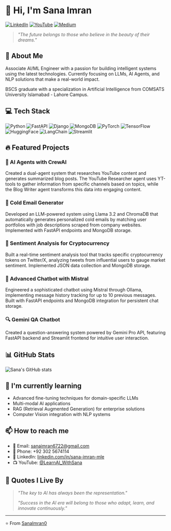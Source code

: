 # 👋 Hi, I'm Sana Imran

[![LinkedIn](https://img.shields.io/badge/LinkedIn-0077B5?style=for-the-badge&logo=linkedin&logoColor=white)](https://www.linkedin.com/in/sana-imran-mle/)
[![YouTube](https://img.shields.io/badge/YouTube-FF0000?style=for-the-badge&logo=youtube&logoColor=white)](https://www.youtube.com/@LearnAI_WithSana)
[![Medium](https://img.shields.io/badge/Medium-12100E?style=for-the-badge&logo=medium&logoColor=white)](https://medium.com/@sanaimran6722)

> *"The future belongs to those who believe in the beauty of their dreams."*

## 🚀 About Me

Associate AI/ML Engineer with a passion for building intelligent systems using the latest technologies. Currently focusing on LLMs, AI Agents, and NLP solutions that make a real-world impact.

BSCS graduate with a specialization in Artificial Intelligence from COMSATS University Islamabad - Lahore Campus.

## 💻 Tech Stack

![Python](https://img.shields.io/badge/Python-3776AB?style=for-the-badge&logo=python&logoColor=white)
![FastAPI](https://img.shields.io/badge/FastAPI-009688?style=for-the-badge&logo=fastapi&logoColor=white)
![Django](https://img.shields.io/badge/Django-092E20?style=for-the-badge&logo=django&logoColor=white)
![MongoDB](https://img.shields.io/badge/MongoDB-4EA94B?style=for-the-badge&logo=mongodb&logoColor=white)
![PyTorch](https://img.shields.io/badge/PyTorch-EE4C2C?style=for-the-badge&logo=pytorch&logoColor=white)
![TensorFlow](https://img.shields.io/badge/TensorFlow-FF6F00?style=for-the-badge&logo=tensorflow&logoColor=white)
![HuggingFace](https://img.shields.io/badge/HuggingFace-FF9A00?style=for-the-badge&logo=huggingface&logoColor=white)
![LangChain](https://img.shields.io/badge/LangChain-2D4356?style=for-the-badge&logo=chainlink&logoColor=white)
![Streamlit](https://img.shields.io/badge/Streamlit-FF4B4B?style=for-the-badge&logo=streamlit&logoColor=white)

## 🔥 Featured Projects

### 🤖 AI Agents with CrewAI
Created a dual-agent system that researches YouTube content and generates summarized blog posts. The YouTube Researcher agent uses YT-tools to gather information from specific channels based on topics, while the Blog Writer agent transforms this data into engaging content.

### 📝 Cold Email Generator
Developed an LLM-powered system using Llama 3.2 and ChromaDB that automatically generates personalized cold emails by matching user portfolios with job descriptions scraped from company websites. Implemented with FastAPI endpoints and MongoDB storage.

### 🎯 Sentiment Analysis for Cryptocurrency
Built a real-time sentiment analysis tool that tracks specific cryptocurrency tokens on Twitter/X, analyzing tweets from influential users to gauge market sentiment. Implemented JSON data collection and MongoDB storage.

### 💬 Advanced Chatbot with Mistral
Engineered a sophisticated chatbot using Mistral through Ollama, implementing message history tracking for up to 10 previous messages. Built with FastAPI endpoints and MongoDB integration for persistent chat storage.

### 🔍 Gemini QA Chatbot
Created a question-answering system powered by Gemini Pro API, featuring FastAPI backend and Streamlit frontend for intuitive user interaction.

## 📊 GitHub Stats

![Sana's GitHub stats](https://github-readme-stats.vercel.app/api?username=SanaImran0&show_icons=true&theme=radical)

## 🌱 I'm currently learning

- Advanced fine-tuning techniques for domain-specific LLMs
- Multi-modal AI applications
- RAG (Retrieval Augmented Generation) for enterprise solutions
- Computer Vision integration with NLP systems

## 📫 How to reach me

- 📧 Email: sanaimran6722@gmail.com
- 📱 Phone: +92 302 5674114
- 🔗 LinkedIn: [linkedin.com/in/sana-imran-mle](https://www.linkedin.com/in/sana-imran-mle/)
- 📺 YouTube: [@LearnAI_WithSana](https://www.youtube.com/@LearnAI_WithSana)

## 💭 Quotes I Live By

> *"The key to AI has always been the representation."*
> 
> *"Success in the AI era will belong to those who adapt, learn, and innovate continuously."*

---

⭐️ From [SanaImran0](https://github.com/SanaImran0)
